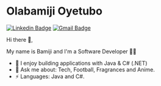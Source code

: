 # Olabamiji Oyetubo
[![Linkedin Badge](https://img.shields.io/badge/-olabamijioyetubo-blue?style=flat-square&logo=Linkedin&logoColor=white&link=https://www.linkedin.com/in/olabamiji-oyetubo-9a5538162/)](https://www.linkedin.com/in/%F0%9F%91%A8%F0%9F%8F%BD%E2%80%8D%F0%9F%92%BB-olabamiji-oyetubo-9a5538162) 
[![Gmail Badge](https://img.shields.io/badge/-oyetubobamiji@gmail.com-c14438?style=flat-square&logo=Gmail&logoColor=white&link=mailto:oyetubobamiji@gmail.com)](mailto:oyetubobamiji@gmail.com)

 Hi there 👋, 
 <p>
My name is Bamiji and I'm a Software Developer 👨‍💻
</p>
<ul>
 <li> 🔭 I enjoy building applications with Java & C# (.NET) </li>
 <li> 💬 Ask me about: Tech, Football, Fragrances and Anime.</li>
 <li>⚡ Languages: Java and C#. </li>
</ul>
